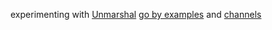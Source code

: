 experimenting with [Unmarshal](https://golang.org/pkg/encoding/json/#Unmarshal) [go by examples](https://gobyexample.com/json) and [channels](https://gobyexample.com/channels)
